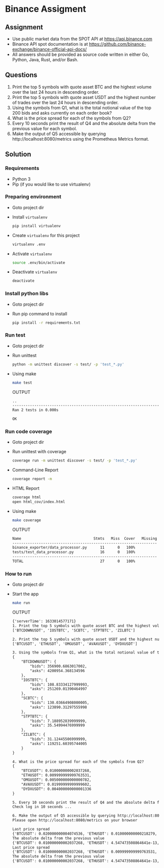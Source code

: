 # Binance Assigment

## Assignment

- Use public market data from the SPOT API at https://api.binance.com
- Binance API spot documentation is at https://github.com/binance-exchange/binance-official-api-docs/
- All answers should be provided as source code written in either Go, Python, Java, Rust, and/or Bash.

## Questions

1. Print the top 5 symbols with quote asset BTC and the highest volume over the last 24 hours in descending order.
2. Print the top 5 symbols with quote asset USDT and the highest number of trades over the last 24 hours in descending order.
3. Using the symbols from Q1, what is the total notional value of the top 200 bids and asks currently on each order book?
4. What is the price spread for each of the symbols from Q2?
5. Every 10 seconds print the result of Q4 and the absolute delta from the previous value for each symbol.
6. Make the output of Q5 accessible by querying http://localhost:8080/metrics using the Prometheus Metrics format.

## Solution

### Requirements

- Python 3
- Pip (if you would like to use virtualenv)

### Preparing environment

- Goto project dir
- Install `virtualenv`

  ```bash
  pip install virtualenv
  ```

- Create `virtualenv` for this project

  ```bash
  virtualenv .env
  ```

- Activate `virtualenv`

  ```bash
  source .env/bin/activate
  ```

- Deactivate `virtualenv`

  ```bash
  deactivate
  ```

### Install python libs

- Goto project dir
- Run pip command to install

  ```bash
  pip install -r requirements.txt
  ```

### Run test

- Goto project dir
- Run unittest

  ```bash
  python -m unittest discover -s test/ -p 'test_*.py'
  ```

- Using make

  ```bash
  make test
  ```

  OUTPUT

  ```txt
  ..
  ----------------------------------------------------------------------
  Ran 2 tests in 0.000s

  OK
  ```

### Run code coverage

- Goto project dir
- Run unittest with coverage

  ```bash
  coverage run -m unittest discover -s test/ -p 'test_*.py'
  ```

- Command-Line Report

  ```bash
  coverage report -m
  ```

- HTML Report

  ```bash
  coverage html
  open html_cov/index.html
  ```

- Using make

  ```bash
  make coverage
  ```

  OUTPUT

  ```bash
  Name                                 Stmts   Miss  Cover   Missing
  ------------------------------------------------------------------
  binance_exporter/data_processor.py      11      0   100%
  tests/test_data_processor.py            16      0   100%
  ------------------------------------------------------------------
  TOTAL                                   27      0   100%
  ```

### How to run

- Goto project dir
- Start the app

  ```bash
  make run
  ```

  OUTPUT

  ```txt
  {'serverTime': 1633014577171}
  1. Print the top 5 symbols with quote asset BTC and the highest volume over the last 24 hours in descending order.
  ['BTCDOWNUSDT', 'IOSTBTC', 'SCBTC', 'STPTBTC', 'ZILBTC']

  2. Print the top 5 symbols with quote asset USDT and the highest number of trades over the last 24 hours in descending order.
  ['BTCUSDT', 'ETHUSDT', 'OMGUSDT', 'AVAXUSDT', 'DYDXUSDT']

  3. Using the symbols from Q1, what is the total notional value of the top 200 bids and asks currently on each order book?
  {
      "BTCDOWNUSDT": {
          "bids": 356900.6863017002,
          "asks": 4200954.368134596
      },
      "IOSTBTC": {
          "bids": 108.83334127999993,
          "asks": 251269.01390464997
      },
      "SCBTC": {
          "bids": 130.03664908000005,
          "asks": 123890.31297555998
      },
      "STPTBTC": {
          "bids": 7.188952839999999,
          "asks": 35.54994476999999
      },
      "ZILBTC": {
          "bids": 31.12445506999999,
          "asks": 119251.60395744005
      }
  }

  4. What is the price spread for each of the symbols from Q2?
  {
      "BTCUSDT": 0.010000000002037268,
      "ETHUSDT": 0.009999999999763531,
      "OMGUSDT": 0.005000000000000782,
      "AVAXUSDT": 0.01999999999999602,
      "DYDXUSDT": 0.004000000000001336
  }

  5. Every 10 seconds print the result of Q4 and the absolute delta from the previous value for each symbol.
  Check log in 10 seconds ...

  6. Make the output of Q5 accessible by querying http://localhost:8080/metrics using the Prometheus Metrics format.
  Please open http://localhost:8080/metrics on your browser

  Last price spread
  {'BTCUSDT': 0.020000000004074536, 'ETHUSDT': 0.010000000000218279, 'OMGUSDT': 0.009000000000000341, 'AVAXUSDT': 0.01999999999999602, 'DYDXUSDT': 0.003999999999997783}
  The absolute delta from the previous value
  {'BTCUSDT': 0.010000000002037268, 'ETHUSDT': 4.547473508864641e-13, 'OMGUSDT': 0.0039999999999995595, 'AVAXUSDT': 0.0, 'DYDXUSDT': 3.552713678800501e-15}
  Last price spread
  {'BTCUSDT': 0.010000000002037268, 'ETHUSDT': 0.009999999999763531, 'OMGUSDT': 0.0039999999999995595, 'AVAXUSDT': 0.030000000000001137, 'DYDXUSDT': 0.003999999999997783}
  The absolute delta from the previous value
  {'BTCUSDT': 0.010000000002037268, 'ETHUSDT': 4.547473508864641e-13, 'OMGUSDT': 0.005000000000000782, 'AVAXUSDT': 0.010000000000005116, 'DYDXUSDT': 0.0}
  ```
